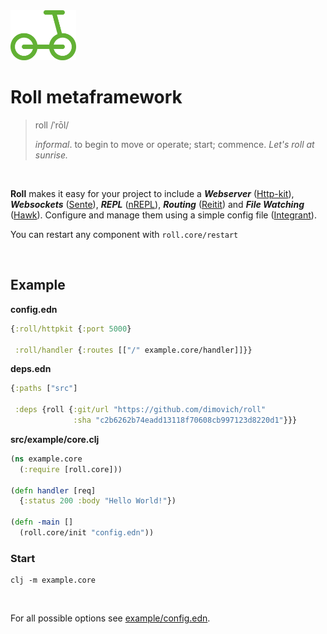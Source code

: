<img height="80px" src="/resources/roll.png">

# Roll metaframework

>  roll   /ˈrōl/
>
>  _informal_. to begin to move or operate; start; commence.
>  _Let's roll at sunrise._

<br>

__Roll__ makes it easy for your project to include a ___Webserver___ ([Http-kit](http://www.http-kit.org/)), ___Websockets___ ([Sente](https://github.com/ptaoussanis/sente)), ___REPL___ ([nREPL](https://github.com/clojure-emacs/cider-nrepl)), ___Routing___ ([Reitit](https://github.com/metosin/reitit)) and ___File Watching___ ([Hawk](https://github.com/wkf/hawk)). Configure and manage them using a simple config file ([Integrant](https://github.com/weavejester/integrant)).

You can restart any component with `roll.core/restart`

<br>

## Example
__config.edn__

```clojure
{:roll/httpkit {:port 5000}

 :roll/handler {:routes [["/" example.core/handler]]}}
```


__deps.edn__

``` clojure
{:paths ["src"]

 :deps {roll {:git/url "https://github.com/dimovich/roll"
              :sha "c2b6262b74eadd13118f70608cb997123d8220d1"}}}
```


__src/example/core.clj__

``` clojure
(ns example.core
  (:require [roll.core]))

(defn handler [req]
  {:status 200 :body "Hello World!"})

(defn -main []
  (roll.core/init "config.edn"))
```


### Start

```
clj -m example.core
```


<br>

For all possible options see [example/config.edn](/example/config.edn).
